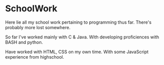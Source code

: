 # SchoolWork

Here lie all my school work pertaining to programming thus far. There's probably more lost somewhere.

So far I've worked mainly with C & Java. With developing proficiences with BASH and python.

Have worked with HTML, CSS on my own time. With some JavaScript experience from highschool.
